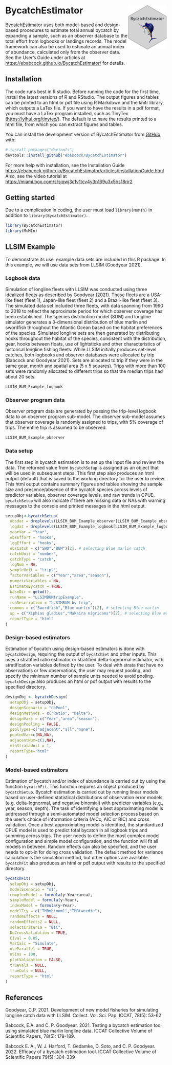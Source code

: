 
<!-- README.md is generated from README.Rmd. Please edit that file -->

# BycatchEstimator <img src="man/figures/imgfile.png" align="right" width="120"/>

<!-- badges: start -->

<!-- badges: end -->

BycatchEstimator uses both model-based and design-based procedures to
estimate total annual bycatch by expanding a sample, such as an observer
database to the total effort from logbooks or landings records. The
model framework can also be used to estimate an annual index of
abundance, calculated only from the observer data. See the User’s Guide
under articles at <https://ebabcock.github.io/BycatchEstimator/> for
details.

## Installation

The code runs best in R studio. Before running the code for the first
time, install the latest versions of R and RStudio. The output figures
and tables can be printed to an html or pdf file using R Markdown and
the knitr library, which outputs a LaTex file. If you want to have the
results in a pdf format, you must have a LaTex program installed, such
as TinyTex (<https://yihui.org/tinytex/>). The default is to have the
results printed to a html file, from which you can extract figures and
tables.

You can install the development version of BycatchEstimator from
[GitHub](https://github.com/) with:

``` r
# install.packages("devtools")
devtools::install_github("ebabcock/BycatchEstimator")
```

For more help with installation, see the Installation Guide
<https://ebabcock.github.io/BycatchEstimator/articles/InstallationGuide.html>
Also, see the video tutorial at
<https://miami.box.com/s/sjqwj3c1v1tcv4y3n169u3x5bs18rir2>

## Getting started

Due to a complication in coding, the user must load `library(MuMIn)` in
addition to `library(BycatchEstimator)`.

``` r
library(BycatchEstimator)
library(MuMIn)
```

## LLSIM Example

To demonstrate its use, example data sets are included in this R
package. In this example, we will use data sets from LLSIM (Goodyear
2021).

### Logbook data

Simulation of longline fleets with LLSIM was conducted using three
idealized fleets as described by Goodyear (2021). These fleets are a
USA-like fleet (fleet 1), Japan-like fleet (fleet 2) and a Brazil-like
fleet (fleet 3). The simulated data set included three fleets, with data
spanning from 1990 to 2018 to reflect the approximate period for which
observer coverage has been established. The species distribution model
(SDM) and longline simulator generates a 3-dimensional distribution of
blue marlin and swordfish throughout the Atlantic Ocean based on the
habitat preferences of the species. Simulated longline sets are then
generated by distributing hooks throughout the habitat of the species,
consistent with the distribution, gear, hooks between floats, use of
lightsticks and other characteristics of historical longline fishing
fleets. While LLSIM initially produces set-level catches, both logbooks
and observer databases were allocated by trip (Babcock and Goodyear
2021). Sets are allocated to trip if they were in the same gear, month
and spatial area (5 x 5 squares). Trips with more than 100 sets were
randomly allocated to different trips so that the median trips had about
20 sets.

``` r
LLSIM_BUM_Example_logbook
```

### Observer program data

Observer program data are generated by passing the trip-level logbook
data to an observer program sub-model. The observer sub-model assumes
that observer coverage is randomly assigned to trips, with 5% coverage
of trips. The entire trip is assumed to be observed.

``` r
LLSIM_BUM_Example_observer
```

### Data setup

The first step in bycatch estimation is to set up the input file and
review the data. The returned value from `bycatchSetup` is assigned as
an object that will be used in subsequent steps. This first step also
produces an html output (default) that is saved to the working directory
for the user to review. This html output contains summary figures and
tables showing the sample size and presence/absence of the bycatch
species across levels of predictor variables, observer coverage levels,
and raw trends in CPUE. `bycatchSetup` will also indicate if there are
missing data or NAs with warning messages to the console and printed
messages in the html output.

``` r
setupObj<-bycatchSetup(
  obsdat = droplevels(LLSIM_BUM_Example_observer[LLSIM_BUM_Example_observer$Year>2010 &LLSIM_BUM_Example_observer$fleet==2,]),
  logdat = droplevels(LLSIM_BUM_Example_logbook[LLSIM_BUM_Example_logbook$Year>2010 & LLSIM_BUM_Example_logbook$fleet==2,]),
  yearVar = "Year",
  obsEffort = "hooks",
  logEffort = "hooks",
  obsCatch = c("SWO","BUM")[2], # selecting Blue marlin catch
  catchUnit = "number",
  catchType = "catch",
  logNum = NA,
  sampleUnit = "trips",
  factorVariables = c("Year","area","season"),
  numericVariables = NA,
  EstimateBycatch = TRUE,
  baseDir = getwd(),
  runName = "LLSIMBUMtripExample",
  runDescription = "LLSIMBUM by trip",
  common = c("Swordfish","Blue marlin")[2], # selecting Blue marlin
  sp = c("Xiphias gladius","Makaira nigricans")[2], # selecting Blue marlin
  reportType = "html"
)
```

### Design-based estimators

Estimation of bycatch using design-based estimators is done with
`bycatchDesign`, requiring the output of `bycatchSet` and other inputs.
This uses a stratified ratio estimator or stratified delta-lognormal
estimator, with stratification variables defined by the user. To deal
with strata that have no observations or few observations, the user may
request pooling, and specify the minimum number of sample units needed
to avoid pooling. `bycatchDesign` also produces an html or pdf output
with results to the specified directory.

``` r
designObj <- bycatchDesign(
  setupObj = setupObj,
  designScenario = "noPool",
  designMethods = c("Ratio", "Delta"),
  designVars = c("Year","area","season"),
  designPooling = FALSE,
  poolTypes=c("adjacent","all","none"),
  pooledVar=c(NA,NA),
  adjacentNum=c(1,NA),
  minStrataUnit = 1,
  reportType="html"
)
```

### Model-based estimators

Estimation of bycatch and/or index of abundance is carried out by using
the function `bycatchFit`. This function requires an object produced by
`bycatchSetup`. Bycatch estimation is carried out by running linear
models based on user-defined statistical distributions of observation
error models (e.g. delta-lognormal, and negative binomial) with
predictor variables (e.g., year, season, depth). The task of identifying
a best approximating model is addressed through a semi-automated model
selection process based on the user’s choice of information criteria
(AICc, AIC or BIC) and cross validation. Once a best approximating model
is identified, the standardized CPUE model is used to predict total
bycatch in all logbook trips and summing across trips. The user needs to
define the most complex model configuration and simple model
configuration, and the function will fit all models in between. Random
effects can also be specified, and the user needs to opt-in for doing
cross validation. The default method for variance calculation is the
simulation method, but other options are available. `bycatchFit` also
produces an html or pdf output with results to the specified directory.

``` r
bycatchFit(
  setupObj = setupObj,
  modelScenario = "s1",
  complexModel = formula(y~Year+area),
  simpleModel = formula(y~Year),
  indexModel = formula(y~Year),
  modelTry = c("TMBnbinom1","TMBtweedie"),
  randomEffects = NULL,
  randomEffects2 = NULL,
  selectCriteria = "BIC",
  DoCrossValidation = TRUE,
  CIval = 0.05,
  VarCalc = "Simulate",
  useParallel = TRUE,
  nSims = 100,
  plotValidation = FALSE,
  trueVals = NULL,
  trueCols = NULL,
  reportType = "html"
)
```

## References

Goodyear, C.P. 2021. Development of new model fisheries for simulating
longline catch data with LLSIM. Collect. Vol. Sci. Pap. ICCAT, 78(5):
53-62

Babcock, E.A. and C. P. Goodyear. 2021. Testing a bycatch estimation
tool using simulated blue marlin longline data. ICCAT Collective Volume
of Scientific Papers, 78(5): 179-189.

Babcock E. A., W. J. Harford, T. Gedamke, D. Soto, and C. P. Goodyear.
2022. Efficacy of a bycatch estimation tool. ICCAT Collective Volume of
Scientific Papers 79(5): 304-339
